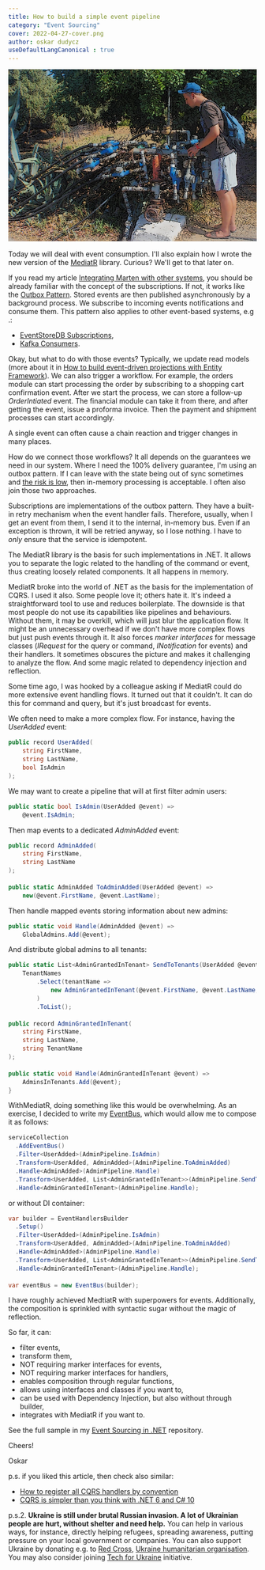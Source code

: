 ```yaml
---
title: How to build a simple event pipeline
category: "Event Sourcing"
cover: 2022-04-27-cover.png
author: oskar dudycz
useDefaultLangCanonical : true
---
```


![cover](2022-04-27-cover.png)

Today we will deal with event consumption. I'll also explain how I wrote the new version of the [MediatR](https://github.com/jbogard/MediatR) library. Curious? We'll get to that later on.

If you read my article [Integrating Marten with other systems](/en/integrating_Marten/), you should be already familiar with the concept of the subscriptions. If not, it works like the [Outbox Pattern](/en/outbox_inbox_patterns_and_delivery_guarantees_explained/). Stored events are then published asynchronously by a background process. We subscribe to incoming events notifications and consume them. This pattern also applies to other event-based systems, e.g .:
- [EventStoreDB Subscriptions](https://github.com/oskardudycz/EventSourcing.NetCore/blob/main/Core.EventStoreDB/Subscriptions/EventStoreDBSubscriptionToAll.cs),
- [Kafka Consumers](https://github.com/oskardudycz/EventSourcing.NetCore/blob/main/Core.Kafka/Consumers/KafkaConsumer.cs).

Okay, but what to do with those events? Typically, we update read models (more about it in [How to build event-driven projections with Entity Framework](https://event-driven.io/en/how_to_do_events_projections_with_entity_framework/)). We can also trigger a workflow. For example, the orders module can start processing the order by subscribing to a shopping cart confirmation event. After we start the process, we can store a follow-up _OrderIntiated_ event. The financial module can take it from there, and after getting the event, issue a proforma invoice. Then the payment and shipment processes can start accordingly.

A single event can often cause a chain reaction and trigger changes in many places.

How do we connect those workflows? It all depends on the guarantees we need in our system. Where I need the 100% delivery guarantee, I'm using an outbox pattern. If I can leave with the state being out of sync sometimes and [the risk is low](/en/the_risk_of_ignoring_risks/), then in-memory processing is acceptable. I often also join those two approaches.

Subscriptions are implementations of the outbox pattern. They have a built-in retry mechanism when the event handler fails. Therefore, usually, when I get an event from them, I send it to the internal, in-memory bus. Even if an exception is thrown, it will be retried anyway, so I lose nothing. I have to _only_ ensure that the service is idempotent.

The MediatR library is the basis for such implementations in .NET. It allows you to separate the logic related to the handling of the command or event, thus creating loosely related components. It all happens in memory.

MediatR broke into the world of .NET as the basis for the implementation of CQRS. I used it also. Some people love it; others hate it. It's indeed a straightforward tool to use and reduces boilerplate. The downside is that most people do not use its capabilities like pipelines and behaviours. Without them, it may be overkill, which will just blur the application flow. 
It might be an unnecessary overhead if we don't have more complex flows but just push events through it. It also forces _marker interfaces_ for message classes (_IRequest_ for the query or command, _INotification_ for events) and their handlers. It sometimes obscures the picture and makes it challenging to analyze the flow. And some magic related to dependency injection and reflection.

Some time ago, I was hooked by a colleague asking if MediatR could do more extensive event handling flows. It turned out that it couldn't. It can do this for command and query, but it's just broadcast for events.

We often need to make a more complex flow. For instance, having the _UserAdded_ event:

```csharp
public record UserAdded(
    string FirstName,
    string LastName,
    bool IsAdmin
);
```

We may want to create a pipeline that will at first filter admin users:

```csharp
public static bool IsAdmin(UserAdded @event) =>
    @event.IsAdmin;
```

Then map events to a dedicated _AdminAdded_ event:

```csharp
public record AdminAdded(
    string FirstName,
    string LastName
);

public static AdminAdded ToAdminAdded(UserAdded @event) =>
    new(@event.FirstName, @event.LastName);
```

Then handle mapped events storing information about new admins:

```csharp
public static void Handle(AdminAdded @event) =>
    GlobalAdmins.Add(@event);
```

And distribute global admins to all tenants:

```csharp
public static List<AdminGrantedInTenant> SendToTenants(UserAdded @event) =>
    TenantNames
        .Select(tenantName =>
            new AdminGrantedInTenant(@event.FirstName, @event.LastName, tenantName)
        )
        .ToList();

public record AdminGrantedInTenant(
    string FirstName,
    string LastName,
    string TenantName
);

public static void Handle(AdminGrantedInTenant @event) =>
    AdminsInTenants.Add(@event);
}
```

WithMediatR, doing something like this would be overwhelming. As an exercise, I decided to write my [EventBus](https://github.com/oskardudycz/EventSourcing.NetCore/blob/main/Sample/EventPipelines/EventPipelines/EventBus.cs), which would allow me to compose it as follows:

```csharp
serviceCollection
  .AddEventBus()
  .Filter<UserAdded>(AdminPipeline.IsAdmin)
  .Transform<UserAdded, AdminAdded>(AdminPipeline.ToAdminAdded)
  .Handle<AdminAdded>(AdminPipeline.Handle)
  .Transform<UserAdded, List<AdminGrantedInTenant>>(AdminPipeline.SendToTenants)
  .Handle<AdminGrantedInTenant>(AdminPipeline.Handle);
```

or without DI container:

```csharp
var builder = EventHandlersBuilder
  .Setup()
  .Filter<UserAdded>(AdminPipeline.IsAdmin)
  .Transform<UserAdded, AdminAdded>(AdminPipeline.ToAdminAdded)
  .Handle<AdminAdded>(AdminPipeline.Handle)
  .Transform<UserAdded, List<AdminGrantedInTenant>>(AdminPipeline.SendToTenants)
  .Handle<AdminGrantedInTenant>(AdminPipeline.Handle);

var eventBus = new EventBus(builder);
```

I have roughly achieved MedtiatR with superpowers for events. Additionally, the composition is sprinkled with syntactic sugar without the magic of reflection.

So far, it can:
- filter events,
- transform them,
- NOT requiring marker interfaces for events,
- NOT requiring marker interfaces for handlers,
- enables composition through regular functions,
- allows using interfaces and classes if you want to,
- can be used with Dependency Injection, but also without through builder,
- integrates with MediatR if you want to.

See the full sample in my [Event Sourcing in .NET](https://github.com/oskardudycz/EventSourcing.NetCore/blob/main/Sample/EventPipelines/EventPipelines/EventBus.cs) repository.

Cheers!

Oskar

p.s. if you liked this article, then check also similar:
- [How to register all CQRS handlers by convention](/en/how_to_register_all_mediatr_handlers_by_convention/)
- [CQRS is simpler than you think with .NET 6 and C# 10](/en/cqrs_is_simpler_than_you_think_with_net6/)

p.s.2. **Ukraine is still under brutal Russian invasion. A lot of Ukrainian people are hurt, without shelter and need help.** You can help in various ways, for instance, directly helping refugees, spreading awareness, putting pressure on your local government or companies. You can also support Ukraine by donating e.g. to [Red Cross](https://www.icrc.org/en/donate/ukraine), [Ukraine humanitarian organisation](https://savelife.in.ua/en/donate/). You may also consider joining [Tech for Ukraine](https://techtotherescue.org/tech/tech-for-ukraine) initiative.
